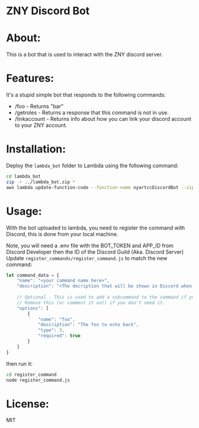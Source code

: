 # ZNY Discord Bot

# About:
This is a bot that is used to interact with the ZNY discord server.

# Features:
It's a stupid simple bot that responds to the following commands:
 - /foo - Returns "bar"
 - /getroles - Returns a response that this command is not in use.
 - /linkaccount - Returns info about how you can link your discord account to your ZNY account.

# Installation:
Deploy the `lambda_bot` folder to Lambda using the following command:
```bash
cd lambda_bot
zip -r ../lambda_bot.zip *
aws lambda update-function-code --function-name nyartccDiscordBot --zip-file fileb://../lambda_bot.zip
```

# Usage:
With the bot uploaded to lambda, you need to register the command with Discord, this is done from your local machine.

Note, you will need a .env file with the BOT_TOKEN and APP_ID from Discord Developer then the ID of the Discord Guild (Aka. Discord Server)
Update `register_commands/register_command.js` to match the new command:

```javascript
let command_data = {
    "name": "<your command name here>",
    "description": "<The decription that will be shown in Discord when users start typing the command name>"
    
    // Optional - This is used to add a subcommand to the command if you need it. Example: /metar <ICAO>
    // Remove this (or comment it out) if you don't need it.
    "options": [
        {
            "name": "foo",
            "description": "The foo to echo back",
            "type": 3,
            "required": true
        }
    ]
}
```

then run it:

```bash
cd register_command
node register_command.js
```

# License: 
MIT
